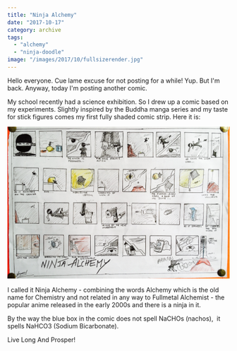 ```yaml
---
title: "Ninja Alchemy"
date: "2017-10-17"
category: archive
tags: 
  - "alchemy"
  - "ninja-doodle"
image: "/images/2017/10/fullsizerender.jpg"
---
```


Hello everyone. Cue lame excuse for not posting for a while! Yup. But I'm back. Anyway, today I'm posting another comic.

My school recently had a science exhibition. So I drew up a comic based on my experiments. Slightly inspired by the Buddha manga series and my taste for stick figures comes my first fully shaded comic strip. Here it is:

![FullSizeRender](/images/2017/10/fullsizerender.jpg)

I called it Ninja Alchemy - combining the words Alchemy which is the old name for Chemistry and not related in any way to Fullmetal Alchemist - the popular anime released in the early 2000s and there is a ninja in it.

By the way the blue box in the comic does not spell NaCHOs (nachos),  it spells NaHCO3 (Sodium Bicarbonate).

Live Long And Prosper!
